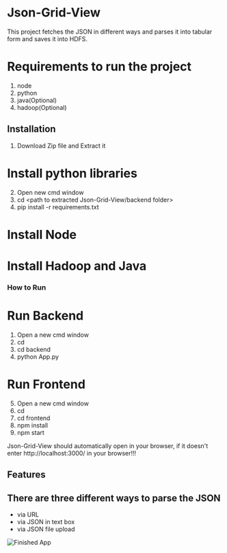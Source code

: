 # Json-Grid-View

This project fetches the JSON in different ways and parses it into tabular form and saves it into HDFS.

# Requirements to run the project
1. node
2. python
3. java(Optional)
4. hadoop(Optional)

## Installation

1. Download Zip file and Extract it

# Install python libraries
2. Open new cmd window
3. cd <path to extracted Json-Grid-View/backend folder>
4. pip install -r requirements.txt
  
# Install Node

# Install Hadoop and Java

### How to Run 

# Run Backend
1. Open a new cmd window
2. cd <path to Json-Grid-View folder>
3. cd backend
4. python App.py
  
# Run Frontend
5. Open a new cmd window
6. cd <path to Json-Grid-View folder>
7. cd frontend
8. npm install
9. npm start

Json-Grid-View should automatically open in your browser, if it doesn't enter http://localhost:3000/ in your browser!!!

## Features
## There are three different ways to parse the JSON
- via URL
- via JSON in text box
- via JSON file upload


![Finished App](UI.gif)
